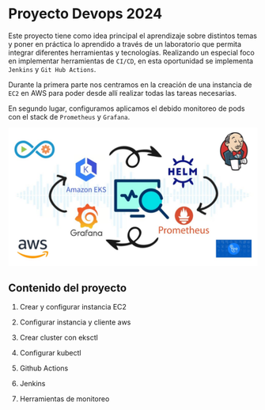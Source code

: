 # Proyecto Devops 2024


Este proyecto tiene como idea principal el aprendizaje sobre distintos temas y poner en práctica lo aprendido a través de un laboratorio que permita integrar diferentes herramientas y tecnologías. Realizando un especial foco en implementar herramientas de `CI/CD`, en esta oportunidad se implementa `Jenkins` y `Git Hub Actions`.

Durante la  primera parte nos centramos en la creación de una instancia de `EC2` en AWS para poder desde allí realizar todas las tareas
necesarias. 


En segundo lugar, configuramos aplicamos el debido monitoreo de pods con el stack de `Prometheus` y `Grafana`.



![arquitectura](img/bannerFinal.jpg)

## Contenido del proyecto

1. Crear y configurar instancia EC2

2. Configurar instancia y cliente aws

3. Crear cluster con eksctl

4. Configurar kubectl

5. Github Actions

6. Jenkins

9. Herramientas de monitoreo
